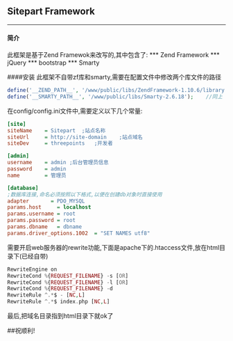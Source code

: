 ## Sitepart Framework
---
#### 简介
此框架是基于Zend Framewok来改写的,其中包含了:
*** Zend Framework
*** jQuery
*** bootstrap
*** Smarty

####安装
此框架不自带zf库和smarty,需要在配置文件中修改两个库文件的路径

```php
define('__ZEND_PATH__', '/www/public/libs/ZendFramework-1.10.6/library');   //修改成你自己的路径
define('__SMARTY_PATH__', '/www/public/libs/Smarty-2.6.18');    //同上
```

在config/config.ini文件中,需要定义以下几个常量:

```ini
[site]
siteName    = Sitepart  ;站点名称
siteUrl     = http://site-domain    ;站点域名
siteDev     = threepoints   ;开发者

[admin]
username    = admin ;后台管理员信息
password    = admin
name        = 管理员

[database]
;数据库连接,命名必须按照以下格式,以便在创建db对象时直接使用
adapter       = PDO_MYSQL
params.host     = localhost
params.username = root
params.password = root
params.dbname   = dbname
params.driver_options.1002  = "SET NAMES utf8"
```

需要开启web服务器的rewrite功能,下面是apache下的.htaccess文件,放在html目录下(已经自带)

```php
RewriteEngine on
RewriteCond %{REQUEST_FILENAME} -s [OR]
RewriteCond %{REQUEST_FILENAME} -l [OR]
RewriteCond %{REQUEST_FILENAME} -d
RewriteRule ^.*$ - [NC,L]
RewriteRule ^.*$ index.php [NC,L]
```

最后,把域名目录指到html目录下就ok了

##祝顺利!
